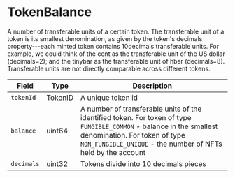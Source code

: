# TokenBalance

A number of transferable units of a certain token. The transferable unit of a token is its smallest denomination, as given by the token's decimals property---each minted token contains 10decimals transferable units. For example, we could think of the cent as the transferable unit of the US dollar (decimals=2); and the tinybar as the transferable unit of hbar (decimals=8). Transferable units are not directly comparable across different tokens.

| Field      | Type                  | Description                                                                                                                                                                                                          |
| ---------- | --------------------- | -------------------------------------------------------------------------------------------------------------------------------------------------------------------------------------------------------------------- |
| `tokenId`  | [TokenID](tokenid.md) | A unique token id                                                                                                                                                                                                    |
| `balance`  | uint64                | A number of transferable units of the identified token. For token of type `FUNGIBLE_COMMON` - balance in the smallest denomination. For token of type `NON_FUNGIBLE_UNIQUE` - the number of NFTs held by the account |
| `decimals` | uint32                | Tokens divide into 10 decimals pieces                                                                                                                                                                                |
